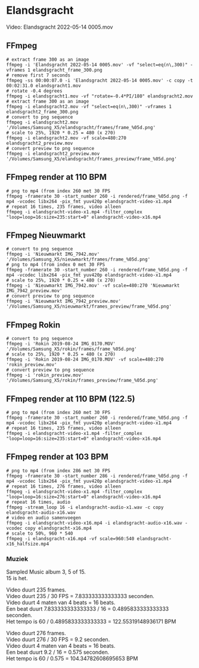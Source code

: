 # Elandsgracht

Video: Elandsgracht 2022-05-14 0005.mov

## FFmpeg

```
# extract frame 300 as an image
ffmpeg -i 'Elandsgracht 2022-05-14 0005.mov' -vf "select=eq(n\,300)" -vframes 1 elandsgracht_frame_300.png
# remove first 7 seconds
ffmpeg -ss 00:00:07.0 -i 'Elandsgracht 2022-05-14 0005.mov' -c copy -t 00:02:31.0 elandsgracht1.mov
# rotate -0.4 degrees
ffmpeg -i elandsgracht1.mov -vf "rotate=-0.4*PI/180" elandsgracht2.mov
# extract frame 300 as an image
ffmpeg -i elandsgracht2.mov -vf "select=eq(n\,300)" -vframes 1 elandsgracht2_frame_300.png
# convert to png sequence
ffmpeg -i elandsgracht2.mov '/Volumes/Samsung_X5/elandsgracht/frames/frame_%05d.png'
# scale to 25%, 1920 * 0.25 = 480 (x 270)
ffmpeg -i elandsgracht2.mov -vf scale=480:270 elandsgracht2_preview.mov
# convert preview to png sequence
ffmpeg -i elandsgracht2_preview.mov '/Volumes/Samsung_X5/elandsgracht/frames_preview/frame_%05d.png'
```

## FFmpeg render at 110 BPM

```
# png to mp4 (from index 260 met 30 FPS
ffmpeg -framerate 30 -start_number 260 -i rendered/frame_%05d.png -f mp4 -vcodec libx264 -pix_fmt yuv420p elandsgracht-video-x1.mp4
# repeat 16 times, 235 frames, video alleen
ffmpeg -i elandsgracht-video-x1.mp4 -filter_complex "loop=loop=16:size=235:start=0" elandsgracht-video-x16.mp4
```

## FFmpeg Nieuwmarkt

```
# convert to png sequence
ffmpeg -i 'Nieuwmarkt IMG_7942.mov' '/Volumes/Samsung_X5/nieuwmarkt/frames/frame_%05d.png'
# png to mp4 (from index 0 met 30 FPS
ffmpeg -framerate 30 -start_number 260 -i rendered/frame_%05d.png -f mp4 -vcodec libx264 -pix_fmt yuv420p elandsgracht-video-x1.mp4
# scale to 25%, 1920 * 0.25 = 480 (x 270)
ffmpeg -i 'Nieuwmarkt IMG_7942.mov' -vf scale=480:270 'Nieuwmarkt IMG_7942_preview.mov'
# convert preview to png sequence
ffmpeg -i 'Nieuwmarkt IMG_7942_preview.mov' '/Volumes/Samsung_X5/nieuwmarkt/frames_preview/frame_%05d.png'
```

## FFmpeg Rokin

```
# convert to png sequence
ffmpeg -i 'Rokin 2019-08-24 IMG_0170.MOV' '/Volumes/Samsung_X5/rokin/frames/frame_%05d.png'
# scale to 25%, 1920 * 0.25 = 480 (x 270)
ffmpeg -i 'Rokin 2019-08-24 IMG_0170.MOV' -vf scale=480:270 'rokin_preview.mov'
# convert preview to png sequence
ffmpeg -i 'rokin_preview.mov' '/Volumes/Samsung_X5/rokin/frames_preview/frame_%05d.png'
```

## FFmpeg render at 110 BPM (122.5)

```
# png to mp4 (from index 260 met 30 FPS
ffmpeg -framerate 30 -start_number 260 -i rendered/frame_%05d.png -f mp4 -vcodec libx264 -pix_fmt yuv420p elandsgracht-video-x1.mp4
# repeat 16 times, 235 frames, video alleen
ffmpeg -i elandsgracht-video-x1.mp4 -filter_complex "loop=loop=16:size=235:start=0" elandsgracht-video-x16.mp4
```

## FFmpeg render at 103 BPM

```
# png to mp4 (from index 286 met 30 FPS
ffmpeg -framerate 30 -start_number 286 -i rendered/frame_%05d.png -f mp4 -vcodec libx264 -pix_fmt yuv420p elandsgracht-video-x1.mp4
# repeat 16 times, 276 frames, video alleen
ffmpeg -i elandsgracht-video-x1.mp4 -filter_complex "loop=loop=16:size=276:start=0" elandsgracht-video-x16.mp4
# repeat 16 times, audio
ffmpeg -stream_loop 16 -i elandsgracht-audio-x1.wav -c copy elandsgracht-audio-x16.wav
# video en audio samenvoegen
ffmpeg -i elandsgracht-video-x16.mp4 -i elandsgracht-audio-x16.wav -vcodec copy elandsgracht-x16.mp4
# scale to 50%, 960 * 540
ffmpeg -i elandsgracht-x16.mp4 -vf scale=960:540 elandsgracht-x16_halfsize.mp4
```

### Muziek

Sampled Music album 3, 5 of 15.<br>
15 is het.

Video duurt 235 frames.<br> 
Video duurt 235 / 30 FPS = 7.833333333333333 seconden.<br>
Video duurt 4 maten van 4 beats = 16 beats.<br>
Een beat duurt 7.833333333333333 / 16 = 0.4895833333333333 seconden.<br>
Het tempo is 60 / 0.4895833333333333 = 122.55319148936171 BPM<br>

Video duurt 276 frames.<br> 
Video duurt 276 / 30 FPS = 9.2 seconden.<br>
Video duurt 4 maten van 4 beats = 16 beats.<br>
Een beat duurt 9.2 / 16 = 0.575 seconden.<br>
Het tempo is 60 / 0.575 = 104.34782608695653 BPM<br>

